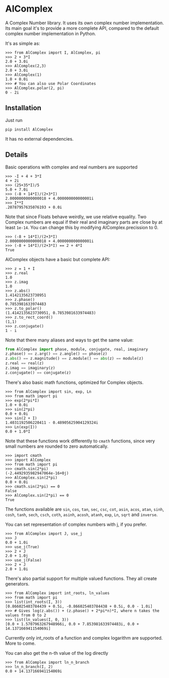 # AlComplex

A Complex Number library. It uses its own complex number implementation. Its main goal it's to provide a more complete API, compared to the default complex number implementation in Python.

It's as simple as:

```
>>> from AlComplex import I, AlComplex, pi
>>> 2 + 3*I
2.0 + 3.0i
>>> AlComplex(2,3)
2.0 + 3.0i
>>> AlComplex(1)
1.0 + 0.0i
>>> # You can also use Polar Coordinates
>>> AlComplex.polar(2, pi)
0 - 2i
``` 

## Installation

Just run

``` pip install AlComplex ```

It has no external dependencies. 

## Details

Basic operations with complex and real numbers are supported

```
>>> -I + 4 + 3*I
4 + 2i
>>> (25+35*I)/5
5.0 + 7.0i
>>> (-8 + 14*I)/(2+3*I)
2.0000000000000018 + 4.000000000000001i
>>> I**I
.20787957635076193 + 0.0i
```

Note that since Floats behave weirdly, we use relative equality. Two Complex numbers are equal if their real and imaginary parts are close by at least ```1e-14```. You can change this by modifying AlComplex.precission to 0. 

```
>>> (-8 + 14*I)/(2+3*I)
2.0000000000000018 + 4.000000000000001i
>>> (-8 + 14*I)/(2+3*I) == 2 + 4*I
True
```

AlComplex objects have a basic but complete API:

```
>>> z = 1 + I
>>> z.real
1.0
>>> z.imag
1.0
>>> z.abs()
1.4142135623730951
>>> z.phase()
0.7853981633974483
>>> z.to_polar()
(1.4142135623730951, 0.7853981633974483)
>>> z.to_rect_coord()
(1,1)
>>> z.conjugate()
1 - i
```

Note that there many aliases and ways to get the same value: 

```python 
from AlComplex import phase, module, conjugate, real, imaginary
z.phase() == z.arg() == z.angle() == phase(z)
z.abs() == z.magnitude() == z.module() == abs(z) == module(z)
z.real == real(z)
z.imag == imaginary(z)
z.conjugate() == conjugate(z)
``` 

There's also basic math functions, optimized for Complex objects. 

```
>>> from AlComplex import sin, exp, Ln
>>> from math import pi
>>> exp(2*pi*I)
1.0 + 0.0i
>>> sin(2*pi)
0.0 + 0.0i
>>> sin(2 + I)
1.4031192506220411 - 0.48905625904129324i
>>> Ln(exp(I)) 
0.0 + 1.0*I
``` 

Note that these functions work differently to ```cmath``` functions, since very small numbers are rounded to zero automatically.

```
>>> import cmath
>>> import AlComplex
>>> from math import pi
>>> cmath.sin(2*pi)
(-2.4492935982947064e-16+0j)
>>> AlComplex.sin(2*pi)
0.0 + 0.0i
>>> cmath.sin(2*pi) == 0
False
>>> AlComplex.sin(2*pi) == 0
True
```

The functions available are ```sin```, ```cos```, ```tan```, ```sec```, ```csc```, ```cot```, ```asin```, ```acos```, ```atan```, ```sinh```, ```cosh```, ```tanh```, ```sech```, ```csch```, ```coth```, ```asinh```, ```acosh```, ```atanh```, ```exp```, ```Ln```, ```sqrt``` and ```inverse```.

You can set representation of complex numbers with j, if you prefer.

```
>>> from AlComplex import J, use_j
>>> J
0.0 + 1.0i
>>> use_j(True)
>>> 2 + J
2.0 + 1.0j
>>> use_j(False)
>>> 2 + J
2.0 + 1.0i
```

There's also partial support for multiple valued functions. They all create generators.

```
>>> from AlComplex import int_roots, ln_values
>>> from math import pi
>>> list(int_roots(I, 3))
[0.866025403784439 + 0.5i, -0.866025403784438 + 0.5i, 0.0 - 1.0i]
>>> # Gives log(z.abs()) + (z.phase() + 2*pi*n)*I, where n takes the values from 0 to 2
>>> list(ln_values(I, 0, 3))
[0.0 + 1.5707963267948966i, 0.0 + 7.853981633974483i, 0.0 + 14.137166941154069i]
```

Currently only int_roots of a function and complex logarithm are supported. More to come. 

You can also get the n-th value of the log directly

```
>>> from AlComplex import ln_n_branch
>>> ln_n_branch(I, 2)
0.0 + 14.137166941154069i
```